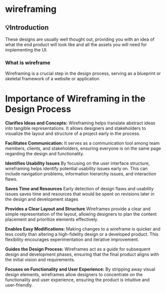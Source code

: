 # wireframing
## 💡Introduction
These designs are usually well thought out, providing you with an idea of what the end product will look like and all the assets you will need for implementing the UI.
### What is wireframe
Wireframing is a crucial step in the design process, serving as a blueprint or skeletal framework of a website or application
# Importance of Wireframing in the Design Process
**Clarifies Ideas and Concepts:**
Wireframing helps translate abstract ideas into tangible representations. It allows designers and stakeholders to visualize the layout and structure of a project early in the process.

**Facilitates Communication:**
It serves as a communication tool among team members, clients, and stakeholders, ensuring everyone is on the same page regarding the design and functionality.

**Identifies Usability Issues**
By focusing on the user interface structure, wireframing helps identify potential usability issues early on. This can include navigation problems, information hierarchy issues, and interaction flaws.

**Saves Time and Resources**
Early detection of design flaws and usability issues saves time and resources that would be spent on revisions later in the design and development stages

**Provides a Clear Layout and Structure**
Wireframes provide a clear and simple representation of the layout, allowing designers to plan the content placement and prioritize elements effectively.

**Enables Easy Modifications:**
Making changes to a wireframe is quicker and less costly than altering a high-fidelity design or a developed product. This flexibility encourages experimentation and iterative improvement.

**Guides the Design Process:**
Wireframes act as a guide for subsequent design and development phases, ensuring that the final product aligns with the initial vision and requirements.

**Focuses on Functionality and User Experience:**
By stripping away visual design elements, wireframes allow designers to concentrate on the functionality and user experience, ensuring the product is intuitive and user-friendly.
